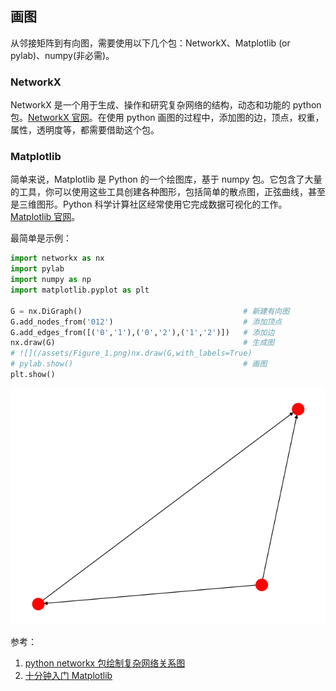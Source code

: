 ## 画图
从邻接矩阵到有向图，需要使用以下几个包：NetworkX、Matplotlib (or pylab)、numpy(非必需)。

### NetworkX
 NetworkX 是一个用于生成、操作和研究复杂网络的结构，动态和功能的 python 包。[NetworkX 官网](https://networkx.github.io/)。在使用 python 画图的过程中，添加图的边，顶点，权重，属性，透明度等，都需要借助这个包。
 
### Matplotlib
简单来说，Matplotlib 是 Python 的一个绘图库，基于 numpy 包。它包含了大量的工具，你可以使用这些工具创建各种图形，包括简单的散点图，正弦曲线，甚至是三维图形。Python 科学计算社区经常使用它完成数据可视化的工作。[Matplotlib 官网](https://matplotlib.org/)。

最简单是示例：

``` python
import networkx as nx
import pylab 
import numpy as np
import matplotlib.pyplot as plt

G = nx.DiGraph()									# 新建有向图
G.add_nodes_from('012')								# 添加顶点
G.add_edges_from([('0','1'),('0','2'),('1','2')])	# 添加边
nx.draw(G)											# 生成图
# ![](/assets/Figure_1.png)nx.draw(G,with_labels=True)							# 带标签
# pylab.show()										# 画图
plt.show()
```

![](/assets/Figure_1.png)


参考：
 1. [python networkx 包绘制复杂网络关系图](https://www.jianshu.com/p/e543dc63454f)
 2. [十分钟入门 Matplotlib](http://codingpy.com/article/a-quick-intro-to-matplotlib/)